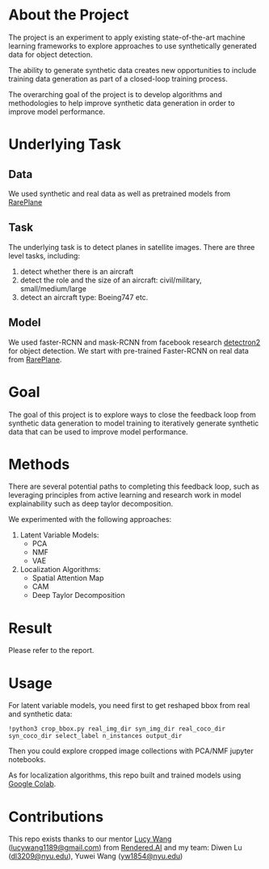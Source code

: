 # About the Project
The project is an experiment to apply existing state-of-the-art machine learning frameworks to explore approaches 
to use synthetically generated data for object detection. 

The ability to generate synthetic data creates new opportunities to include training data generation as 
part of a closed-loop training process.

The overarching goal of the project is to develop algorithms and methodologies to help improve synthetic data generation in order to improve model performance.

# Underlying Task

## Data
We used synthetic and real data as well as pretrained models from [RarePlane](https://github.com/aireveries/RarePlanes)
## Task
The underlying task is to detect planes in satellite images. There are three level tasks, including:

1. detect whether there is an aircraft
2. detect the role and the size of an aircraft: civil/military, small/medium/large 
3. detect an aircraft type: Boeing747 etc.

## Model
We used faster-RCNN and mask-RCNN from facebook research [detectron2](https://github.com/facebookresearch/detectron2) for object detection.
We start with pre-trained Faster-RCNN on real data from [RarePlane](https://github.com/aireveries/RarePlanes).

# Goal
The goal of this project is to explore ways to close the feedback loop from synthetic data generation to model training to iteratively generate synthetic data 
that can be used to improve model performance. 

# Methods
There are several potential paths to completing this feedback loop, 
such as leveraging principles from active learning and research work in model explainability 
such as deep taylor decomposition.

We experimented with the following approaches:

1. Latent Variable Models: 
    - PCA
    - NMF
    - VAE 
2. Localization Algorithms:
    - Spatial Attention Map
    - CAM
    - Deep Taylor Decomposition
    
# Result
Please refer to the report.

# Usage

For latent variable models, you need first to get reshaped bbox from real and synthetic data:
```
!python3 crop_bbox.py real_img_dir syn_img_dir real_coco_dir syn_coco_dir select_label n_instances output_dir
```
Then you could explore cropped image collections with PCA/NMF jupyter notebooks.

As for localization algorithms, this repo built and trained models using [Google Colab](https://colab.research.google.com/notebooks/intro.ipynb). 
 
    
# Contributions
This repo exists thanks to our mentor [Lucy Wang](linkedin.com/in/lucy-wang-5a560525) (lucywang1189@gmail.com) from [Rendered.AI](https://rendered.ai/) and my team:
Diwen Lu (dl3209@nyu.edu), Yuwei Wang (yw1854@nyu.edu)